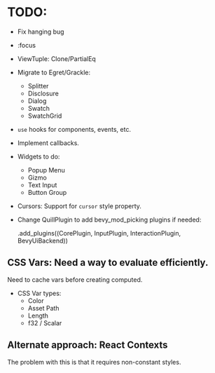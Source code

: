 # TODO:

* Fix hanging bug
* :focus
* ViewTuple: Clone/PartialEq
* Migrate to Egret/Grackle:
    * Splitter
    * Disclosure
    * Dialog
    * Swatch
    * SwatchGrid
* `use` hooks for components, events, etc.
* Implement callbacks.
* Widgets to do:
    * Popup Menu
    * Gizmo
    * Text Input
    * Button Group
* Cursors: Support for `cursor` style property.
* Change QuillPlugin to add bevy_mod_picking plugins if needed:

    .add_plugins((CorePlugin, InputPlugin, InteractionPlugin, BevyUiBackend))

## CSS Vars: Need a way to evaluate efficiently.

Need to cache vars before creating computed.

* CSS Var types:
    * Color
    * Asset Path
    * Length
    * f32 / Scalar

## Alternate approach: React Contexts

The problem with this is that it requires non-constant styles.
